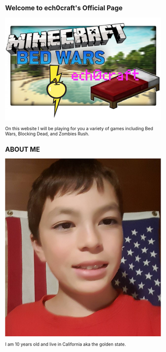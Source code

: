 ## Welcome to ech0craft's Official Page

![Logo](https://github.com/echosteele/echosteele.github.io/blob/master/logo.png)


On this website I will be playing for you a variety of games including Bed Wars, Blocking Dead, and Zombies Rush.


## ABOUT ME




![ech0craft](https://github.com/echosteele/echosteele.github.io/blob/master/ech0craft.jpg)

I am 10 years old and live in California aka the golden state.
